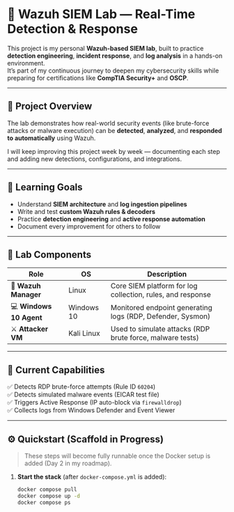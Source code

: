 # 🔐 Wazuh SIEM Lab — Real-Time Detection & Response

This project is my personal **Wazuh-based SIEM lab**, built to practice **detection engineering**, **incident response**, and **log analysis** in a hands-on environment.  
It’s part of my continuous journey to deepen my cybersecurity skills while preparing for certifications like **CompTIA Security+** and **OSCP**.

---

## 🚀 Project Overview
The lab demonstrates how real-world security events (like brute-force attacks or malware execution) can be **detected**, **analyzed**, and **responded to automatically** using Wazuh.  

I will keep improving this project week by week — documenting each step and adding new detections, configurations, and integrations.

---

## 🧠 Learning Goals
- Understand **SIEM architecture** and **log ingestion pipelines**  
- Write and test **custom Wazuh rules & decoders**  
- Practice **detection engineering** and **active response automation**  
- Document every improvement for others to follow

---

## 🧩 Lab Components

| Role | OS | Description |
|------|----|--------------|
| 🧱 **Wazuh Manager** | Linux | Core SIEM platform for log collection, rules, and response |
| 💻 **Windows 10 Agent** | Windows 10 | Monitored endpoint generating logs (RDP, Defender, Sysmon) |
| ⚔️ **Attacker VM** | Kali Linux | Used to simulate attacks (RDP brute force, malware tests) |

---

## 🧰 Current Capabilities
✅ Detects RDP brute-force attempts (Rule ID `60204`)  
✅ Detects simulated malware events (EICAR test file)  
✅ Triggers Active Response (IP auto-block via `firewalldrop`)  
✅ Collects logs from Windows Defender and Event Viewer  

---

## ⚙️ Quickstart (Scaffold in Progress)
> These steps will become fully runnable once the Docker setup is added (Day 2 in my roadmap).

1. **Start the stack** (after `docker-compose.yml` is added):
   ```bash
   docker compose pull
   docker compose up -d
   docker compose ps
